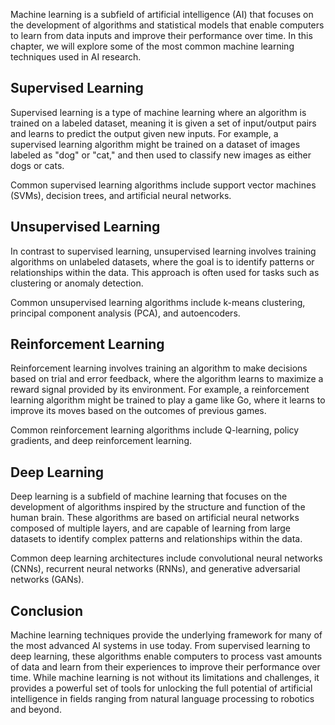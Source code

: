 
Machine learning is a subfield of artificial intelligence (AI) that focuses on the development of algorithms and statistical models that enable computers to learn from data inputs and improve their performance over time. In this chapter, we will explore some of the most common machine learning techniques used in AI research.

Supervised Learning
-------------------

Supervised learning is a type of machine learning where an algorithm is trained on a labeled dataset, meaning it is given a set of input/output pairs and learns to predict the output given new inputs. For example, a supervised learning algorithm might be trained on a dataset of images labeled as "dog" or "cat," and then used to classify new images as either dogs or cats.

Common supervised learning algorithms include support vector machines (SVMs), decision trees, and artificial neural networks.

Unsupervised Learning
---------------------

In contrast to supervised learning, unsupervised learning involves training algorithms on unlabeled datasets, where the goal is to identify patterns or relationships within the data. This approach is often used for tasks such as clustering or anomaly detection.

Common unsupervised learning algorithms include k-means clustering, principal component analysis (PCA), and autoencoders.

Reinforcement Learning
----------------------

Reinforcement learning involves training an algorithm to make decisions based on trial and error feedback, where the algorithm learns to maximize a reward signal provided by its environment. For example, a reinforcement learning algorithm might be trained to play a game like Go, where it learns to improve its moves based on the outcomes of previous games.

Common reinforcement learning algorithms include Q-learning, policy gradients, and deep reinforcement learning.

Deep Learning
-------------

Deep learning is a subfield of machine learning that focuses on the development of algorithms inspired by the structure and function of the human brain. These algorithms are based on artificial neural networks composed of multiple layers, and are capable of learning from large datasets to identify complex patterns and relationships within the data.

Common deep learning architectures include convolutional neural networks (CNNs), recurrent neural networks (RNNs), and generative adversarial networks (GANs).

Conclusion
----------

Machine learning techniques provide the underlying framework for many of the most advanced AI systems in use today. From supervised learning to deep learning, these algorithms enable computers to process vast amounts of data and learn from their experiences to improve their performance over time. While machine learning is not without its limitations and challenges, it provides a powerful set of tools for unlocking the full potential of artificial intelligence in fields ranging from natural language processing to robotics and beyond.
